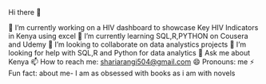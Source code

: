 Hi there 👋

🔭 I’m currently working on a HIV dashboard to showcase Key HIV Indicators in Kenya using excel
 🌱 I’m currently learning SQL,R,PYTHON on Cousera and Udemy
 👯 I’m looking to collaborate on data analystics projects
🤔 I’m looking for help with SQL,R and Python for data analytics
💬 Ask me about Kenya
📫 How to reach me: shariarangi504@gmail.com
😄 Pronouns: me
⚡ Fun fact: about me- I am as obsessed with books as i am with novels

